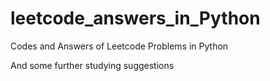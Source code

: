 # leetcode_answers_in_Python
Codes and Answers of Leetcode Problems in Python

And some further studying suggestions
